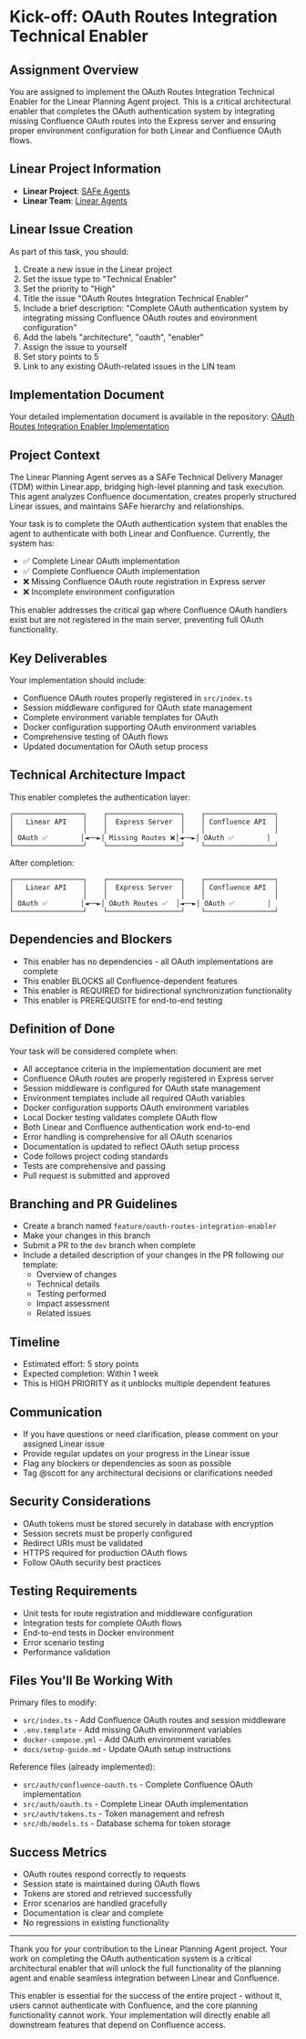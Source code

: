 # Kick-off: OAuth Routes Integration Technical Enabler

## Assignment Overview
You are assigned to implement the OAuth Routes Integration Technical Enabler for the Linear Planning Agent project. This is a critical architectural enabler that completes the OAuth authentication system by integrating missing Confluence OAuth routes into the Express server and ensuring proper environment configuration for both Linear and Confluence OAuth flows.

## Linear Project Information
- **Linear Project**: [SAFe Agents](https://linear.app/wordstofilmby/project/safe-agents-41505bde79df/overview)
- **Linear Team**: [Linear Agents](https://linear.app/wordstofilmby/team/LIN/all)

## Linear Issue Creation
As part of this task, you should:
1. Create a new issue in the Linear project
2. Set the issue type to "Technical Enabler"
3. Set the priority to "High"
4. Title the issue "OAuth Routes Integration Technical Enabler"
5. Include a brief description: "Complete OAuth authentication system by integrating missing Confluence OAuth routes and environment configuration"
6. Add the labels "architecture", "oauth", "enabler"
7. Assign the issue to yourself
8. Set story points to 5
9. Link to any existing OAuth-related issues in the LIN team

## Implementation Document
Your detailed implementation document is available in the repository:
[OAuth Routes Integration Enabler Implementation](https://github.com/ByBren-LLC/WTFB-Linear-agents/blob/main/specs/oauth-routes-integration-enabler.md)

## Project Context
The Linear Planning Agent serves as a SAFe Technical Delivery Manager (TDM) within Linear.app, bridging high-level planning and task execution. This agent analyzes Confluence documentation, creates properly structured Linear issues, and maintains SAFe hierarchy and relationships.

Your task is to complete the OAuth authentication system that enables the agent to authenticate with both Linear and Confluence. Currently, the system has:
- ✅ Complete Linear OAuth implementation
- ✅ Complete Confluence OAuth implementation  
- ❌ Missing Confluence OAuth route registration in Express server
- ❌ Incomplete environment configuration

This enabler addresses the critical gap where Confluence OAuth handlers exist but are not registered in the main server, preventing full OAuth functionality.

## Key Deliverables
Your implementation should include:
- Confluence OAuth routes properly registered in `src/index.ts`
- Session middleware configured for OAuth state management
- Complete environment variable templates for OAuth
- Docker configuration supporting OAuth environment variables
- Comprehensive testing of OAuth flows
- Updated documentation for OAuth setup process

## Technical Architecture Impact
This enabler completes the authentication layer:
```
┌─────────────────┐    ┌──────────────────┐    ┌─────────────────┐
│   Linear API    │    │  Express Server  │    │ Confluence API  │
│                 │    │                  │    │                 │
│ OAuth ✅        │◄──►│ Missing Routes ❌│◄──►│ OAuth ✅        │
└─────────────────┘    └──────────────────┘    └─────────────────┘
```

After completion:
```
┌─────────────────┐    ┌──────────────────┐    ┌─────────────────┐
│   Linear API    │    │  Express Server  │    │ Confluence API  │
│                 │    │                  │    │                 │
│ OAuth ✅        │◄──►│ OAuth Routes ✅  │◄──►│ OAuth ✅        │
└─────────────────┘    └──────────────────┘    └─────────────────┘
```

## Dependencies and Blockers
- This enabler has no dependencies - all OAuth implementations are complete
- This enabler BLOCKS all Confluence-dependent features
- This enabler is REQUIRED for bidirectional synchronization functionality
- This enabler is PREREQUISITE for end-to-end testing

## Definition of Done
Your task will be considered complete when:
- All acceptance criteria in the implementation document are met
- Confluence OAuth routes are properly registered in Express server
- Session middleware is configured for OAuth state management
- Environment templates include all required OAuth variables
- Docker configuration supports OAuth environment variables
- Local Docker testing validates complete OAuth flow
- Both Linear and Confluence authentication work end-to-end
- Error handling is comprehensive for all OAuth scenarios
- Documentation is updated to reflect OAuth setup process
- Code follows project coding standards
- Tests are comprehensive and passing
- Pull request is submitted and approved

## Branching and PR Guidelines
- Create a branch named `feature/oauth-routes-integration-enabler`
- Make your changes in this branch
- Submit a PR to the `dev` branch when complete
- Include a detailed description of your changes in the PR following our template:
  - Overview of changes
  - Technical details
  - Testing performed
  - Impact assessment
  - Related issues

## Timeline
- Estimated effort: 5 story points
- Expected completion: Within 1 week
- This is HIGH PRIORITY as it unblocks multiple dependent features

## Communication
- If you have questions or need clarification, please comment on your assigned Linear issue
- Provide regular updates on your progress in the Linear issue
- Flag any blockers or dependencies as soon as possible
- Tag @scott for any architectural decisions or clarifications needed

## Security Considerations
- OAuth tokens must be stored securely in database with encryption
- Session secrets must be properly configured
- Redirect URIs must be validated
- HTTPS required for production OAuth flows
- Follow OAuth security best practices

## Testing Requirements
- Unit tests for route registration and middleware configuration
- Integration tests for complete OAuth flows
- End-to-end tests in Docker environment
- Error scenario testing
- Performance validation

## Files You'll Be Working With
Primary files to modify:
- `src/index.ts` - Add Confluence OAuth routes and session middleware
- `.env.template` - Add missing OAuth environment variables
- `docker-compose.yml` - Add OAuth environment variables
- `docs/setup-guide.md` - Update OAuth setup instructions

Reference files (already implemented):
- `src/auth/confluence-oauth.ts` - Complete Confluence OAuth implementation
- `src/auth/oauth.ts` - Complete Linear OAuth implementation
- `src/auth/tokens.ts` - Token management and refresh
- `src/db/models.ts` - Database schema for token storage

## Success Metrics
- OAuth routes respond correctly to requests
- Session state is maintained during OAuth flows
- Tokens are stored and retrieved successfully
- Error scenarios are handled gracefully
- Documentation is clear and complete
- No regressions in existing functionality

---

Thank you for your contribution to the Linear Planning Agent project. Your work on completing the OAuth authentication system is a critical architectural enabler that will unlock the full functionality of the planning agent and enable seamless integration between Linear and Confluence.

This enabler is essential for the success of the entire project - without it, users cannot authenticate with Confluence, and the core planning functionality cannot work. Your implementation will directly enable all downstream features that depend on Confluence access.
